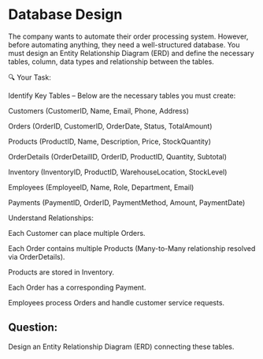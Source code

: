 # Database Design

 The company wants to automate their order processing system. However, before automating anything, they need a well-structured database. You must design an Entity Relationship Diagram (ERD) and define the necessary tables, column, data types and relationship between the tables.

🔍 Your Task:

Identify Key Tables – Below are the necessary tables you must create:

Customers (CustomerID, Name, Email, Phone, Address)

Orders (OrderID, CustomerID, OrderDate, Status, TotalAmount)

Products (ProductID, Name, Description, Price, StockQuantity)

OrderDetails (OrderDetailID, OrderID, ProductID, Quantity, Subtotal)

Inventory (InventoryID, ProductID, WarehouseLocation, StockLevel)

Employees (EmployeeID, Name, Role, Department, Email)

Payments (PaymentID, OrderID, PaymentMethod, Amount, PaymentDate)

Understand Relationships:

Each Customer can place multiple Orders.

Each Order contains multiple Products (Many-to-Many relationship resolved via OrderDetails).

Products are stored in Inventory.

Each Order has a corresponding Payment.

Employees process Orders and handle customer service requests.

 ## Question:
 Design an Entity Relationship Diagram (ERD) connecting these tables.
